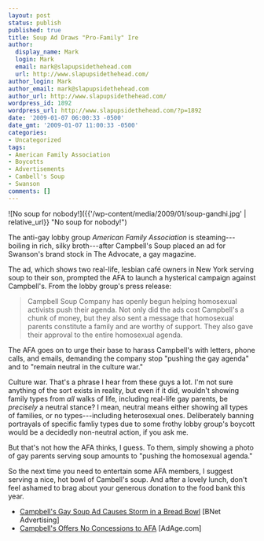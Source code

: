 ```yaml
---
layout: post
status: publish
published: true
title: Soup Ad Draws "Pro-Family" Ire
author:
  display_name: Mark
  login: Mark
  email: mark@slapupsidethehead.com
  url: http://www.slapupsidethehead.com/
author_login: Mark
author_email: mark@slapupsidethehead.com
author_url: http://www.slapupsidethehead.com/
wordpress_id: 1892
wordpress_url: http://www.slapupsidethehead.com/?p=1892
date: '2009-01-07 06:00:33 -0500'
date_gmt: '2009-01-07 11:00:33 -0500'
categories:
- Uncategorized
tags:
- American Family Association
- Boycotts
- Advertisements
- Cambell's Soup
- Swanson
comments: []
---
```

![No soup for nobody!]({{'/wp-content/media/2009/01/soup-gandhi.jpg' | relative_url}} "No soup for nobody!")

The anti-gay lobby group _American Family Association_ is steaming---boiling in rich, silky broth---after Campbell's Soup placed an ad for Swanson's brand stock in The Advocate, a gay magazine.

The ad, which shows two real-life, lesbian café owners in New York serving soup to their son, prompted the AFA to launch a hysterical campaign against Campbell's. From the lobby group's press release:

> Campbell Soup Company has openly begun helping homosexual activists push their agenda. Not only did the ads cost Campbell's a chunk of money, but they also sent a message that homosexual parents constitute a family and are worthy of support. They also gave their approval to the entire homosexual agenda.

The AFA goes on to urge their base to harass Campbell's with letters, phone calls, and emails, demanding the company stop "pushing the gay agenda" and to "remain neutral in the culture war."

Culture war. That's a phrase I hear from these guys a lot. I'm not sure anything of the sort exists in reality, but even if it did, wouldn't showing family types from _all_ walks of life, including real-life gay parents, be _precisely_ a neutral stance? I mean, neutral means either showing all types of families, or no types---including heterosexual ones. Deliberately banning portrayals of specific famliy types due to some frothy lobby group's boycott would be a decidedly non-neutral action, if you ask me. 

But that's not how the AFA thinks, I guess. To them, simply showing a photo of gay parents serving soup amounts to "pushing the homosexual agenda."

So the next time you need to entertain some AFA members,  I suggest serving a nice, hot bowl of Cambell's soup. And after a lovely lunch, don't feel ashamed to brag about your generous donation to the food bank this year.

- [Campbell's Gay Soup Ad Causes Storm in a Bread Bowl](http://industry.bnet.com/advertising/1000485/campbells-gay-soup-ad-causes-storm-in-a-bread-bowl/) [BNet Advertising]
- [Campbell's Offers No Concessions to AFA](http://adage.com/article?article_id=133457) [AdAge.com]
